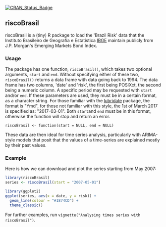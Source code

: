 
[![CRAN\_Status\_Badge](http://www.r-pkg.org/badges/version/riscoBrasil)](https://cran.r-project.org/package=riscoBrasil)

riscoBrasil
-----------

riscoBrasil is a (tiny) R package to load the 'Brazil Risk' data that the Instituto Brasileiro de Geografia e Estatística [IBGE](http://www.ibge.gov.br/english/) maintain publicly from J.P. Morgan's Emerging Markets Bond Index.

### Usage

The package has one function, `riscoBrasil()`, which takes two optional arguments, `start` and `end`. Without specifying either of these two, `riscoBrasil()` returns a data frame with data going back to 1994. The data frame has two columns, 'date' and 'risk', the first being POSIXct, the second being a numeric column. A specific period may be requested with `start` and/or `end`. If these parameters are used, they must be in a certain format, as a character string. For those familiar with the [lubridate]() package, the format is "Ymd", for those not familiar with this style, the 1st of March 2017 is specified as: "2017-03-01". Both `start`and `end` must be in this format, otherwise the function will stop and return an error.

    riscoBrasil <- function(start = NULL, end = NULL)

These data are then ideal for time series analysis, particularly with ARIMA-style models that posit that the values of a time-series are explained mostly by their past values.

### Example

Here is how we can download and plot the series starting from May 2007:

``` r
library(riscoBrasil)
series <- riscoBrasil(start = "2007-05-01")

library(ggplot2)
ggplot(series, aes(x = date, y = risk)) + 
  geom_line(colour = "#1874CD") +
  theme_classic()
```

For further examples, run `vignette("Analysing times series with riscoBrasil")`.

